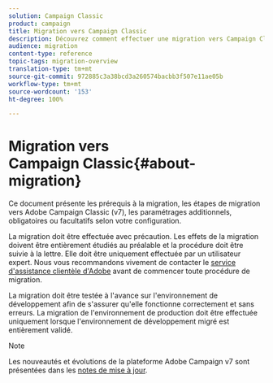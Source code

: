 ```yaml
---
solution: Campaign Classic
product: campaign
title: Migration vers Campaign Classic
description: Découvrez comment effectuer une migration vers Campaign Classic à partir d'une version précédente de Campaign
audience: migration
content-type: reference
topic-tags: migration-overview
translation-type: tm+mt
source-git-commit: 972885c3a38bcd3a260574bacbb3f507e11ae05b
workflow-type: tm+mt
source-wordcount: '153'
ht-degree: 100%

---
```



# Migration vers Campaign Classic{#about-migration}

Ce document présente les prérequis à la migration, les étapes de migration vers Adobe Campaign Classic (v7), les paramétrages additionnels, obligatoires ou facultatifs selon votre configuration.

La migration doit être effectuée avec précaution. Les effets de la migration doivent être entièrement étudiés au préalable et la procédure doit être suivie à la lettre. Elle doit être uniquement effectuée par un utilisateur expert. Nous vous recommandons vivement de contacter le [service d&#39;assistance clientèle d&#39;Adobe](https://helpx.adobe.com/fr/enterprise/admin-guide.html/enterprise/using/support-for-experience-cloud.ug.html) avant de commencer toute procédure de migration.

La migration doit être testée à l&#39;avance sur l&#39;environnement de développement afin de s&#39;assurer qu&#39;elle fonctionne correctement et sans erreurs. La migration de l&#39;environnement de production doit être effectuée uniquement lorsque l&#39;environnement de développement migré est entièrement validé.

>[!NOTE]
>
>Les nouveautés et évolutions de la plateforme Adobe Campaign v7 sont présentées dans les [notes de mise à jour](../../rn/using/latest-release.md).
